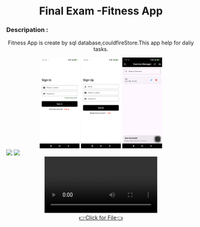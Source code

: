 <h1 align="center">
  Final Exam -Fitness App

</h1>

<div align="center">
  <h3 align="left">Descripation :</h3>
  <p>
   Fitness App is create by sql database,couldfireStore.This app help for daliy tasks.
  </p>
</div>
<div align="center">
  <img src="https://github.com/harshdusane2103/advflutterexam/blob/master/p1.png", width=21%,height=35%>
  <img src="https://github.com/harshdusane2103/advflutterexam/blob/master/p2.png", width=21%,height=35%>
    <img src="https://github.com/harshdusane2103/advflutterexam/blob/master/p3.png", width=21%,height=35%>
 </div>
 <img src="https://github.com/user-attachments/assets/6724a869-4467-4a79-b56a-6bbe61254e8f", >
    <img src="https://github.com/user-attachments/assets/c70037ed-b347-4a59-adb1-2907596a45e6",>

<div align="center"> 




<video src="https://github.com/user-attachments/assets/61c4de3c-47d8-4d01-935e-b1a4ace21451">

</div>
<div align="center"><a href="https://github.com/harshdusane2103/advflutterexam/tree/master/lib">👉Click for File👈</a></div>

